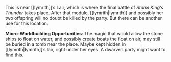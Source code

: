 This is near [[Iymrith]]’s Lair, which is where the final battle of *Storm King’s Thunder* takes place. After that module, [[Iymrith|Iymrith]] and possibly her two offspring will no doubt be killed by the party. But there can be another use for this location.

**Micro-Worldbuilding Opportunities**: The magic that would allow the stone ships to float on water, and possibly create boats the float on air, may still be buried in a tomb near the place. Maybe kept hidden in [[Iymrith|Iymrith]]’s lair, right under her eyes. A dwarven party might want to find this.
